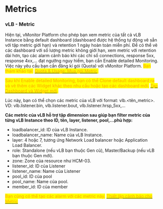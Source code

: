 # Metrics

### **vLB - Metric** <a href="#metrics-vlb-metric" id="metrics-vlb-metric"></a>

Hiện tại, vMonitor Platform cho phép bạn xem metric của tất cả vLB Instance bằng default dashboard (dashboard được hệ thống tự động vẽ sẵn với tập metric giới hạn) và retention 1 ngày hoàn toàn miễn phí. Để có thể vẽ các dashboard với số lượng metric không giới hạn, xem metric với retention dài hơn, tạo các alarm cảnh báo khi các chỉ số connections, response 5xx, response 4xx,... đạt ngưỡng nguy hiểm, bạn cần Enable detailed Monitoring. Việc này yêu cầu bạn cần đăng kí gói (Quota) với vMonitor Platform. <mark style="color:orange;">Bạn tham khảo tại:</mark> [<mark style="color:orange;">Quota & Usage: Mua gói Metric</mark>](../../../../vmonitor-platform/bat-dau-voi-vmonitor-platform/bat-dau-voi-metrics.md)<mark style="color:orange;">.</mark>

<mark style="color:orange;">Sau khi Enable detailed Monitoring, bạn có thể Clone default dashboard ra và vẽ thêm các Widget khác theo nhu cầu hoặc tạo các dashboard mới.</mark> [<mark style="color:orange;">Tạo Dashboard và Widget mới</mark>](https://docs.vngcloud.vn/pages/viewpage.action?pageId=31555811)<mark style="color:orange;">.</mark>

Lúc này, bạn có thể chọn các metric của vLB với format: vlb.\<tên\_metric>. VD: vlb.listener.bin, vlb.listener.bout, vlb.listener.hrsp\_5xx,...

**Các metric của vLB hỗ trợ tập dimension sau giúp bạn filter metric của từng vLB Instance theo ID, tên, layer, listener, pool,...phù hợp:**

* loadbalancer\_id: ID của vLB Instance.
* loadbalancer\_name: Name của vLB Instance.
* layer: 4 hoặc 7, tương ứng Network Load balancer hoặc Application Load Balancer.
* role: Standalone (nếu vLB bạn thuộc Gen cũ), Master/Backup (nếu vLB bạn thuộc Gen mới).
* zone: Zone của resource như HCM-03.
* listener\_id: ID của Listener
* listener\_name: Name của Listener
* pool\_id: ID của pool
* pool\_name: Name của pool.
* member\_id: ID của member

<mark style="color:orange;">Bạn cũng có thể tạo các alarm với các metric này.</mark> [<mark style="color:orange;">Thiết lập cảnh báo cho Metric</mark>](../../../../vmonitor-platform/cach-tinh-nang-cua-vmonitor-platform/alarm/metric-alarm.md)

